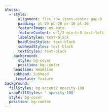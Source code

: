 ```yaml
---
blocks:
  - style:
      alignment: flex-row items-center gap-0
      padding: pt-20 pb-20 pr-10 pl-10
      featureImage: mx-auto
      featureContent: w-1/2 min-h-0 text-left
      labelStyles: text-black
      headlineStyles: text-black
      subheadStyles: text-black
      textStyles: text-black
    background:
      style: bg-cover
      position: bg-center
    headline: Headline
    subhead: Subhead
    _template: feature
background:
  fillStyles: bg-accent2 opacity-100
  wrapFillStyles: ' opacity-100'
  style: bg-cover
  position: bg-center
---
```


